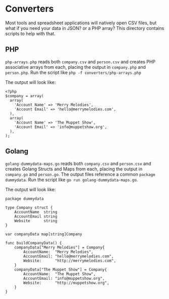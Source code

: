 # Converters
Most tools and spreadsheet applications will natively open CSV files, but what if you need your data in JSON? or a PHP array? This directory contains scripts to help with that.

## PHP
`php-arrays.php` reads both `company.csv` and `person.csv` and creates PHP associative arrays from each, placing the output in `company.php` and `person.php`. Run the script like `php -f converters/php-arrays.php`

The output will look like:
```
<?php
$company = array(
  array(
    'Account Name' => 'Merry Melodies',
    'Account Email' => 'hello@merrymelodies.com',
  ),
  array(
    'Account Name' => 'The Muppet Show',
    'Account Email' => 'info@muppetshow.org',
  ),
);
```

## Golang
`golang-dummydata-maps.go` reads both `company.csv` and `person.csv` and creates Golang Structs and Maps from each, placing the output in `company.go` and `person.go`. The output files reference a common `package dummydata`. Run the script like `go run golang-dummydata-maps.go`.

The output will look like:
```
package dummydata

type Company struct {
	AccountName  string
	AccountEmail string
	Website      string
}

var companyData map[string]Company

func buildCompanyData() {
	companyData["Merry Melodies"] = Company{
		AccountName:  "Merry Melodies",
		AccountEmail: "hello@merrymelodies.com",
		Website:      "http://merrymelodies.com",
	}
	companyData["The Muppet Show"] = Company{
		AccountName:  "The Muppet Show",
		AccountEmail: "info@muppetshow.org",
		Website:      "http://muppetshow.org",
	}
}
```